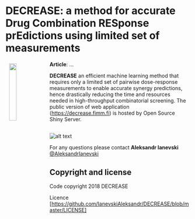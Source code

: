 # DECREASE: a method for accurate Drug Combination RESponse prEdictions using limited set of measurements 



<a href="https://synergyfinder.fimm.fi"><img style="width:20%" width = "20%" src="https://cdn.rawgit.com/IanevskiAleksandr/DECREASE/72b74b51/www/logo.png" align="left" hspace="10" vspace="6"></a>

**Article**: ...


**DECREASE** an efficient machine learning method that requires only a limited set of pairwise dose-response measurements to enable accurate synergy predictions, hence drastically reducing the time and resources needed in high-throughput combinatorial screening. The public version of web application (https://decrease.fimm.fi) is hosted by Open Source Shiny Server.


##


![alt text](https://cdn.rawgit.com/IanevskiAleksandr/DECREASE/49e1e8f9/www/main.png)


For any questions please contact **Aleksandr Ianevski** [@AleksandrIanevski](aleksandr.ianevski@helsinki.fi)

## Copyright and license

Code copyright 2018 DECREASE

Licence [https://github.com/IanevskiAleksandr/DECREASE/blob/master/LICENSE]
